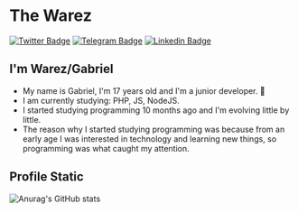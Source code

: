 # The Warez
[![Twitter Badge](https://img.shields.io/badge/-Twitter-1ca0f1?style=for-the-badge&labelColor=1ca0f1&logo=twitter&logoColor=white&link=https:https://twitter.com/WarezThe)](https://twitter.com/WarezThe)
[![Telegram Badge](https://img.shields.io/badge/-Telegram-1ca0f1?style=for-the-badge&labelColor=1ca0f1&logo=telegram&logoColor=white&link=https://t.me/TheWarezOfc)](https://t.me/TheWarezOfc)
[![Linkedin Badge](https://img.shields.io/badge/-Linkedin-1ca0f1?style=for-the-badge&labelColor=1ca0f1&logo=linkedin&logoColor=white&link=https://www.linkedin.com/in/gabriel-izidorio-86b903206/)](https://www.linkedin.com/in/gabriel-izidorio-86b903206/)
## I'm Warez/Gabriel
- My name is Gabriel, I'm 17 years old and I'm a junior developer. 🌛
- I am currently studying: PHP, JS, NodeJS.
- I started studying programming 10 months ago and I'm evolving little by little.
- The reason why I started studying programming was because from an early age I was interested in technology and learning new things, so programming was what caught my attention.
## Profile Static
![Anurag's GitHub stats](https://github-readme-stats.vercel.app/api?username=TheWarez&show_icons=true&theme=tokyonight)
